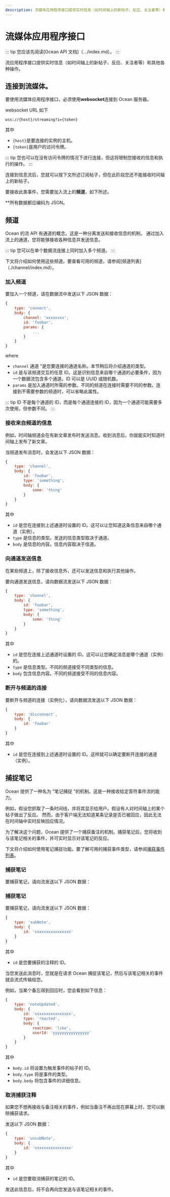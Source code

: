 ```yaml
---
description: 流媒体应用程序接口提供实时信息（如时间轴上的新帖子、反应、关注者等）和其他各种操作。
---
```


# 流媒体应用程序接口

::: tip
您应该先阅读[Ocean API 文档]（.../index.md）。
:::

流应用程序接口提供实时信息（如时间轴上的新帖子、反应、关注者等）和其他各种操作。

## 连接到流媒体。

要使用流媒体应用程序接口，必须使用**websocket**连接到 Ocean 服务器。

websocket URL 如下

```:no-line-numbers
wss://{host}/streaming?i={token}
```

其中
- `{host}`是要连接的实例的主机。
- `{token}`是用户的访问令牌。

::: tip
您也可以在没有访问令牌的情况下进行连接，但这将限制您接收的信息和执行的操作。
:::

连接到信息流后，您就可以按下文所述订阅帖子，但在此阶段您还不能接收时间轴上的新帖子。

要接收此类事件，您需要加入流上的**频道**，如下所述。

**所有数据都应编码为 JSON。

## 频道
Ocean 的流 API 有通道的概念。这是一种分离发送和接收信息的机制。
通过加入流上的通道，您将能够接收各种信息并发送信息。

::: tip
您可以在单个数据流连接上同时加入多个频道。
:::

下文将介绍如何使用这些频道。要查看可用的频道，请参阅[频道列表]（./channel/index.md）。

### 加入频道
要加入一个频道，请在数据流中发送以下 JSON 数据：

```js
{
	type: 'connect',
	body: {
		channel: 'xxxxxxxx',
		id: 'foobar',
		params: {
			...
		}
	}
}
```

where
- `channel` 通道 "是您要连接的通道名称。本节稍后将介绍通道的类型。
- `id` 是与该频道交互的任意 ID。这是识别信息来自哪个通道的必要条件，因为一个数据流包含多个通道。ID 可以是 UUID 或随机数。
- `params` 是加入通道时所需的参数。不同的频道在连接时需要不同的参数。连接到不需要参数的频道时，可以省略此属性。

::: tip
ID 不是每个通道的 ID，而是每个通道连接的 ID，因为一个通道可能需要多次使用，但参数不同。
:::

### 接收来自频道的信息
例如，时间轴频道会在有新文章发布时发送消息。收到消息后，你就能实时知道时间轴上发布了新文章。

当频道发布消息时，会发送以下 JSON 数据：
```js
{
	type: 'channel',
	body: {
		id: 'foobar',
		type: 'something',
		body: {
			some: 'thing'
		}
	}
}
```

其中
- `id` 是您在连接到上述通道时设置的 ID。这可以让您知道这条信息来自哪个通道（实例）。
- `type` 是信息的类型。发送的信息类型取决于通道。
- `body` 是信息的内容。信息内容取决于信道。

### 向通道发送信息
在某些频道上，除了接收信息外，还可以发送信息和执行其他操作。

要向通道发送信息，请向数据流发送以下 JSON 数据：
```js
{
	type: 'channel',
	body: {
		id: 'foobar',
		type: 'something',
		body: {
			some: 'thing'
		}
	}
}
```

其中
- `id` 是您在连接上述通道时设置的 ID。这可以让您确定消息是哪个通道（实例）的。
- `type` 是信息类型。不同的频道接受不同类型的信息。
- `body` 包含信息内容。不同的频道接受不同的信息内容。

### 断开与频道的连接
要断开与频道的连接（实例化），请向数据流发送以下 JSON 数据：
```js
{
	type: 'disconnect',
	body: {
		id: 'foobar'
	}
}
```

其中
- `id` 是您在连接到上述通道时设置的 ID。这样就可以确定要断开连接的通道（实例）。

## 捕捉笔记
Ocean 提供了一种名为 "笔记捕捉 "的机制。这是一种接收给定音符事件流的能力。

例如，假设您抓取了一条时间线，并将其显示给用户。假设有人对时间轴上的某个帖子做出了反应。
然而，由于客户端无法知道某条记录是否已被回应，因此无法在时间轴中实时反映回应情况。

为了解决这个问题，Ocean 提供了一个捕获备注的机制。捕获笔记后，您将收到与该笔记相关的事件，并可实时显示对该笔记的反应。

下文将介绍如何使用笔记捕捉功能。要了解可用的捕获事件类型，请参阅[捕获事件列表](./note-capture-events.md)。

### 捕获笔记

要捕获笔记，请向流发送以下 JSON 数据：

### 捕获笔记

要捕获笔记，请向流发送以下 JSON 数据：
```js
{
	type: 'subNote',
	body: {
		id: 'xxxxxxxxxxxxxxxx'
	}
}
```

其中
- `id` 是您要捕获的注释的 ID。

当您发送此消息时，您就是在请求 Ocean 捕捉该笔记，然后与该笔记相关的事件就会流式传输给您。

例如，当某个备忘得到回应时，您会看到如下信息：
```js
{
	type: 'noteUpdated',
	body: {
		id: 'xxxxxxxxxxxxxxxx',
		type: 'reacted',
		body: {
			reaction: 'like',
			userId: 'yyyyyyyyyyyyyyyy'
		}
	}
}
```

其中
- `body.id` 将设置为触发事件的帖子的 ID。
- `body.type` 将是事件的类型。
- `body.body` 将包含事件的详细信息。

### 取消捕获注释

如果您不想再接收与备注相关的事件，例如当备注不再出现在屏幕上时，您可以删除捕获请求。

发送以下 JSON 数据：
```js
{
	type: 'unsubNote',
	body: {
		id: 'xxxxxxxxxxxxxxxx'
	}
}
```

其中
- `id` 是您要取消捕获的笔记的 ID。

发送此信息后，将不会再向您发送与该笔记相关的事件。
